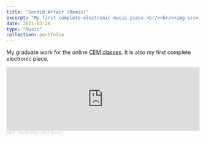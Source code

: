 ```yaml
---
title: "Sordid Affair (Remix)"
excerpt: "My first complete electronic music piece.<br/><br/><img src='/images/sordid_affair.jpg' width='40%'>"
date: 2021-03-26
type: "Music"
collection: portfolio
---
```


My graduate work for the online [CEM classes](http://www.cemofficial.com/). It is also my first complete electronic piece.

<iframe width="100%" height="166" scrolling="no" frameborder="no" allow="autoplay" src="https://w.soundcloud.com/player/?url=https%3A//api.soundcloud.com/tracks/1172175985&color=%23ff5500&auto_play=false&hide_related=false&show_comments=true&show_user=true&show_reposts=false&show_teaser=true"></iframe><div style="font-size: 10px; color: #cccccc;line-break: anywhere;word-break: normal;overflow: hidden;white-space: nowrap;text-overflow: ellipsis; font-family: Interstate,Lucida Grande,Lucida Sans Unicode,Lucida Sans,Garuda,Verdana,Tahoma,sans-serif;font-weight: 100;"><a href="https://soundcloud.com/aik2mlj" title="AIK2" target="_blank" style="color: #cccccc; text-decoration: none;">AIK2</a> · <a href="https://soundcloud.com/aik2mlj/sordid-affair-aik2-remix" title="Sordid Affair (AIK2 Remix)" target="_blank" style="color: #cccccc; text-decoration: none;">Sordid Affair (AIK2 Remix)</a></div>


